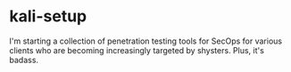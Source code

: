 # kali-setup
I'm starting a collection of penetration testing tools for SecOps for various clients who are becoming increasingly targeted by shysters. Plus, it's badass.
